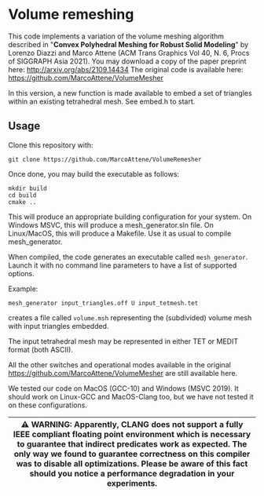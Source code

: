 # Volume remeshing

This code implements a variation of the volume meshing algorithm described in "**Convex Polyhedral Meshing for Robust Solid Modeling**" by Lorenzo Diazzi and Marco Attene (ACM Trans Graphics Vol 40, N. 6, Procs of SIGGRAPH Asia 2021). You may download a copy of the paper preprint here: http://arxiv.org/abs/2109.14434
The original code is available here: https://github.com/MarcoAttene/VolumeMesher

In this version, a new function is made available to embed a set of triangles within an existing tetrahedral mesh.
See embed.h to start.

## Usage
Clone this repository with:
```
git clone https://github.com/MarcoAttene/VolumeRemesher
```
Once done, you may build the executable as follows:
```
mkdir build
cd build
cmake ..
```
This will produce an appropriate building configuration for your system.
On Windows MSVC, this will produce a mesh_generator.sln file.
On Linux/MacOS, this will produce a Makefile. 
Use it as usual to compile mesh_generator.

When compiled, the code generates an executable called ``mesh_generator``.
Launch it with no command line parameters to have a list of supported options.

Example:

```
mesh_generator input_triangles.off U input_tetmesh.tet
```
creates a file called ``volume.msh`` representing the (subdivided) volume mesh with input triangles embedded.

The input tetrahedral mesh may be represented in either TET or MEDIT format (both ASCII).

All the other switches and operational modes available in the original https://github.com/MarcoAttene/VolumeMesher are still available here.


We tested our code on MacOS (GCC-10) and Windows (MSVC 2019).
It should work on Linux-GCC and MacOS-Clang too, but we have not tested it on these configurations.

|:warning: WARNING: Apparently, CLANG does not support a fully IEEE compliant floating point environment which is necessary to guarantee that indirect predicates work as expected. The only way we found to guarantee correctness on this compiler was to disable all optimizations. Please be aware of this fact should you notice a performance degradation in your experiments. |
| --- |
